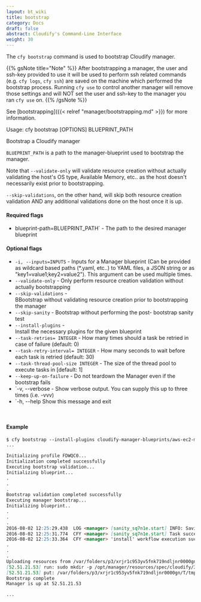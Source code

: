 ```yaml
---
layout: bt_wiki
title: bootstrap
category: Docs
draft: false
abstract: Cloudify's Command-Line Interface
weight: 30
---
```


The `cfy bootstrap` command is used to bootstrap Cloudify manager.

{{% gsNote title="Note" %}}
After bootstrapping a manager, the user and ssh-key provided to use it will be used to perform ssh related commands (e.g. `cfy logs`, `cfy ssh`) are saved on the machine which performed the bootstrap process. Running `cfy use` to control another manager will remove those settings and will NOT set the user and ssh-key to the manager you ran `cfy use` on.
{{% /gsNote %}}

See [bootstrapping]({{< relref "manager/bootstrapping.md" >}}) for more information.


Usage: cfy bootstrap [OPTIONS] BLUEPRINT_PATH

Bootstrap a Cloudify manager

  `BLUEPRINT_PATH` is a path to the manager-blueprint used to bootstrap the
  manager.

  Note that `--validate-only` will validate resource creation without
  actually validating the host's OS type, Available Memory, etc.. as the
  host doesn't necessarily exist prior to bootstrapping.

  `--skip-validations`, on the other hand, will skip both resource creation
  validation AND any additional validations done on the host once it is up.

#### Required flags

* blueprint-path=BLUEPRINT_PATH` -
                        The path to the desired manager blueprint

#### Optional flags

*  `-i, --inputs=INPUTS` -
                        Inputs for a Manager blueprint (Can be provided as
                        wildcard based paths (*.yaml, etc..) to YAML files, a
                        JSON string or as "key1=value1;key2=value2"). This
                        argument can be used multiple times.
*  `--validate-only` -  Only perform resource creation validation
                        without actually bootstrapping
*  `--skip-validations` -  
                        BBootstrap without validating resource
                        creation prior to bootstrapping the manager
*  `--skip-sanity` -    Bootstrap without performing the post-
                        bootstrap sanity test
*  `--install-plugins` -    
                        Install the necessary plugins for the given blueprint
*  `--task-retries= INTEGER` -
                        How many times should a task be retried in case of
                        failure (default: 0)
*  `--task-retry-interval= INTEGER` -
                        How many seconds to wait before each task is retried
                        (default: 30)
*  `--task-thread-pool-size INTEGER` -
                        The size of the thread pool to execute tasks
                        in [default: 1]
*  `--keep-up-on-failure` - 
                        Do not teardown the Manager even if the bootstrap fails
*  `-v, --verbose -     Show verbose output. You can supply this up
                        to three times (i.e. -vvv)
*  `-h, --help          Show this message and exit


&nbsp;
#### Example

```markdown
$ cfy bootstrap --install-plugins cloudify-manager-blueprints/aws-ec2-manager-blueprint.yaml -i cloudify-manager-blueprints/aws-ec2-manager-blueprint-inputs.yaml --task-retries 20
...

Initializing profile FDWQC0...
Initialization completed successfully
Executing bootstrap validation...
Initializing blueprint...
.
.
.
Bootstrap validation completed successfully
Executing manager bootstrap...
Initializing blueprint..
.
.
.
2016-08-02 12:25:29.438  LOG <manager> [sanity_sq7n1e.start] INFO: Saving sanity input configuration to /opt/cloudify/sanity/node_properties/properties.json
2016-08-02 12:25:31.774  CFY <manager> [sanity_sq7n1e.start] Task succeeded 'fabric_plugin.tasks.run_script'
2016-08-02 12:25:33.364  CFY <manager> 'install' workflow execution succeeded
.
.
.
Uploading resources from /var/folders/p3/xrjr1c953yv5fnk719ndljnr0000gn/T/tmpSt_0Hn/types.yaml to /opt/manager/resources/spec/cloudify/3.5m1
[52.51.21.53] run: sudo mkdir -p /opt/manager/resources/spec/cloudify/3.5m1
[52.51.21.53] put: /var/folders/p3/xrjr1c953yv5fnk719ndljnr0000gn/T/tmpSt_0Hn/types.yaml -> /opt/manager/resources/spec/cloudify/3.5m1/types.yaml
Bootstrap complete
Manager is up at 52.51.21.53

...
```